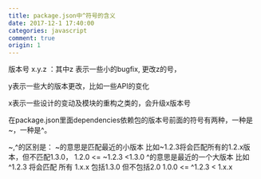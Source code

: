 ```yaml
---
title: package.json中^符号的含义
date: 2017-12-1 17:40:00
categories: javascript
comment: true
origin: 1
---
```


版本号 x.y.z ：其中z 表示一些小的bugfix, 更改z的号，

y表示一些大的版本更改，比如一些API的变化

x表示一些设计的变动及模块的重构之类的，会升级x版本号

在package.json里面dependencies依赖包的版本号前面的符号有两种，一种是~，一种是^。

~,^的区别是：
~的意思是匹配最近的小版本 比如~1.2.3将会匹配所有的1.2.x版本，但不匹配1.3.0， 1.2.0 <= ~1.2.3 <1.3.0
^的意思是最近的一个大版本 比如^1.2.3 将会匹配 所有 1.x.x 包括1.3.0 但不包括2.0 1.0.0 <= ^1.2.3 < 1.x.x
